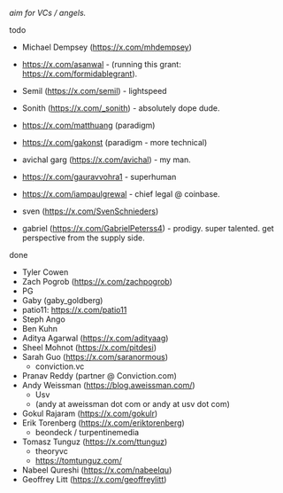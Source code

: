 *aim for VCs / angels.*

todo
- Michael Dempsey (https://x.com/mhdempsey)
- https://x.com/asanwal - (running this grant: https://x.com/formidablegrant).
- Semil (https://x.com/semil) - lightspeed
- Sonith (https://x.com/_sonith) - absolutely dope dude.

- https://x.com/matthuang (paradigm)
- https://x.com/gakonst (paradigm - more technical)
- avichal garg (https://x.com/avichal) - my man.
- https://x.com/gauravvohra1 - superhuman
- https://x.com/iampaulgrewal - chief legal @ coinbase.
- sven (https://x.com/SvenSchnieders)
- gabriel (https://x.com/GabrielPeterss4) - prodigy. super talented. get perspective from the supply side.

done
- Tyler Cowen
- Zach Pogrob (https://x.com/zachpogrob)
- PG
- Gaby (gaby_goldberg)
- patio11: https://x.com/patio11
- Steph Ango
- Ben Kuhn
- Aditya Agarwal (https://x.com/adityaag)
- Sheel Mohnot (https://x.com/pitdesi)
- Sarah Guo (https://x.com/saranormous)
	- conviction.vc
- Pranav Reddy (partner @ Conviction.com)
- Andy Weissman (https://blog.aweissman.com/)
	- Usv
	- (andy at aweissman dot com or andy at usv dot com)
- Gokul Rajaram (https://x.com/gokulr)
- Erik Torenberg (https://x.com/eriktorenberg)
	- beondeck / turpentinemedia
- Tomasz Tunguz (https://x.com/ttunguz)
	- theoryvc
	- https://tomtunguz.com/
- Nabeel Qureshi (https://x.com/nabeelqu)
- Geoffrey Litt (https://x.com/geoffreylitt)
